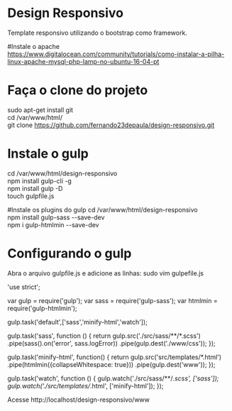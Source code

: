 # Design Responsivo
Template responsivo utilizando o bootstrap como framework.

#Instale o apache<br />
https://www.digitalocean.com/community/tutorials/como-instalar-a-pilha-linux-apache-mysql-php-lamp-no-ubuntu-16-04-pt

# Faça o clone do projeto
sudo apt-get install git<br />
cd /var/www/html/<br />
git clone https://github.com/fernando23depaula/design-responsivo.git

# Instale o gulp 
cd /var/www/html/design-responsivo<br />
npm install gulp-cli -g<br />
npm install gulp -D<br />
touch gulpfile.js<br />

#Instale os plugins do gulp
cd /var/www/html/design-responsivo <br />
npm install gulp-sass --save-dev<br />
npm i gulp-htmlmin --save-dev<br />

# Configurando o gulp
Abra o arquivo gulpfile.js e adicione as linhas:
sudo vim gulpefile.js

'use strict';
 
var gulp = require('gulp');
var sass = require('gulp-sass');
var htmlmin = require('gulp-htmlmin');

gulp.task('default',['sass','minify-html','watch']);
 
gulp.task('sass', function () {
  return gulp.src('./src/sass/**/*.scss')
    .pipe(sass().on('error', sass.logError))
    .pipe(gulp.dest('./www/css'));
});

gulp.task('minify-html', function() {
  return gulp.src('src/templates/*.html')
    .pipe(htmlmin({collapseWhitespace: true}))
    .pipe(gulp.dest('www'));
});
 
gulp.task('watch', function () {
  gulp.watch('./src/sass/**/*.scss', ['sass']);
  gulp.watch('./src/templates/*.html', ['minify-html']);
});

Acesse http://localhost/design-responsivo/www
